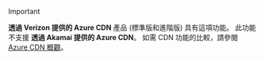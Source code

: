 > [!IMPORTANT]
> **透過 Verizon 提供的 Azure CDN** 產品 (標準版和進階版) 具有這項功能。 此功能不支援 **透過 Akamai 提供的 Azure CDN**。  如需 CDN 功能的比較，請參閱 [Azure CDN 概觀](../articles/cdn/cdn-overview.md#azure-cdn-features)。 
> 
> 



<!--HONumber=Nov16_HO3-->


